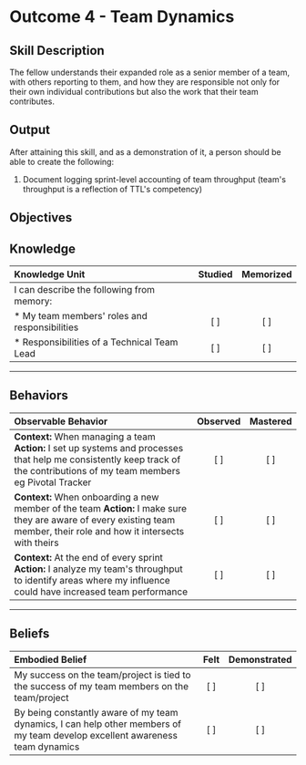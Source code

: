 # Outcome 4 - Team Dynamics

**Skill Description**
----------
The fellow understands their expanded role as a senior member of a team, with others reporting to them, and how they are responsible not only for their own individual contributions but also the work that their team contributes.

**Output**
----------
After attaining this skill, and as a demonstration of it, a person should be able to create the following:

1. Document logging sprint-level accounting of team throughput (team's throughput is a reflection of TTL's competency)


**Objectives**
----------
## **Knowledge**


| Knowledge Unit   |      Studied      | Memorized |
|:-------------|:------------------:|:--------:|
| I can describe the following from memory: | | |
| * My team members' roles and responsibilities | [ ] | [ ]  |
| * Responsibilities of a Technical Team Lead     | [ ] | [ ]  |


----------


## **Behaviors**

| Observable Behavior   |      Observed      | Mastered |
|:-------------|:------------------:|:--------:|
| **Context:** When managing a team **Action:** I set up systems and processes that help me consistently keep track of the contributions of my team members eg Pivotal Tracker | [ ] | [ ]  |
| **Context:** When onboarding a new member of the team **Action:** I make sure they are aware of every existing team member, their role and how it intersects with theirs |   [ ]   |   [ ]  |
| **Context:** At the end of every sprint **Action:** I analyze my team's throughput to identify areas where my influence could have increased team performance |   [ ]   |   [ ]  |


----------


## **Beliefs**


| Embodied Belief   |      Felt      | Demonstrated |
|:-------------|:------------------:|:--------:|
| My success on the team/project is tied to the success of my team members on the team/project | [ ] | [ ]  |
| By being constantly aware of my team dynamics, I can help other members of my team develop excellent awareness team dynamics | [ ] | [ ]  |
